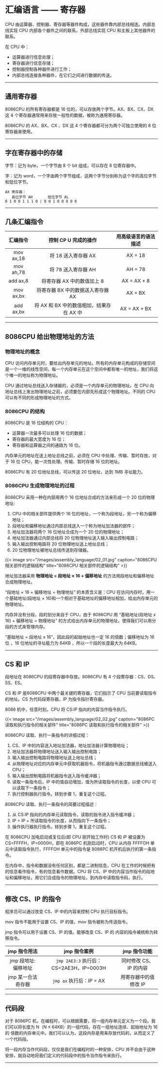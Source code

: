 # 汇编语言 —— 寄存器


CPU 由运算器、控制器、寄存器等器件构成，这些器件靠内部总线相连。内部总线实现 CPU 内部各个器件之间的联系，外部总线实现 CPU 和主板上其他器件的联系。

在 CPU 中：

- 运算器进行信息处理；
- 寄存器进行信息存储；
- 控制器控制各种器件进行工作；
- 内部总线连接各种器件，在它们之间进行数据的传送。

---

## 通用寄存器

8086CPU 的所有寄存器都是 16 位的，可以存放两个字节。AX、BX、CX、DX 这 4 个寄存器通常用来存放一般性的数据，被称为通用寄存器。

8086CPU 的 AX、BX、CX 、DX 这 4 个寄存器都可分为两个可独立使用的 8 位寄存器来使用。

---

## 字在寄存器中的存储

字节：记为 byte，一个字节由 8 个 bit 组成，可以存在 8 位寄存器中。

字：记为 word，一个字由两个字节组成，这两个字节分别称为这个字的高位字节和低位字节。

``` text
AX 寄存器：
   高位字节 AH       低位字节 AL
0 1 0 0 1 1 1 0 | 0 0 1 0 0 0 0 0
```

---

## 几条汇编指令

| 汇编指令 | 控制 CP U 完成的操作 | 用高级语言的语法描述 |
| :--: | :--: | :--: |
| mov ax,18 | 将 18 送入寄存器 AX | AX = 18 |
| mov ah,78 | 将 78 送入寄存器 AH | AH = 78 |
| add ax,8 | 将寄存器 AX 中的数值加上 8 | AX = AX + 8 |
| mov ax,bx | 将寄存器 BX 中的数据送入寄存器 AX | AX = BX |
| add ax,bx | 将 AX 和 BX 中的数值相加，结果存在 AX 中 | AX = AX + BX |

---

## 8086CPU 给出物理地址的方法

### 物理地址的概念

CPU 访问内存单元时，要给出内存单元的地址。所有的内存单元构成的存储空间是一个一维的线性空间，每一个内存单元在这个空间中都有唯一的地址，我们将这个唯一的地址称为物理地址。

CPU 通过地址总线送入存储器的，必须是一个内存单元的物理地址。在 CPU 向地址总线上发出物理地址之前，必须要在内部先形成这个物理地址。不同的 CPU 可以有不同的形成物理地址的方式。

### 8086CPU 的结构

8086CPU 是 16 位结构的 CPU：

- 运算器一次最多可以处理 16 位的数据；
- 寄存器的最大宽度为 16 位；
- 寄存器和运算器之间的通路为 16 位。

内存单元的地址在送上地址总线之前，必须在 CPU 中处理、传输、暂时存放，对于 16 位 CPU，能一次性处理、传输、暂时存储 16 位的地址。

8086CPU 有 20 位地址总线，可以传送 20 位地址，达到 1MB 寻址能力。

### 8086CPU 生成物理地址的过程

8086CPU 采用一种在内部用两个 16 位地址合成的方法来形成一个 20 位的物理地址:

1. CPU 中的相关部件提供两个 16 位的地址，一个称为段地址，另一个称为偏移地址；
2. 段地址和偏移地址通过内部总线送入一个称为地址加法器的部件；
3. 地址加法器将两个 16 位地址合成为一个 20 位的物理地址；
4. 地址加法器通过内部总线将 20 位物理地址送入输入输出控制电路；
5. 输入输出控制电路将 20 位物理地址送上地址总线；
6. 20 位物理地址被地址总线传送到存储器。

{{< image src="/images/assembly_language/02_01.jpg" caption="8086CPU 相关部件的逻辑结构" title="8086CPU 相关部件的逻辑结构" >}}

地址加法器采用 **物理地址 = 段地址 × 16 + 偏移地址** 的方法用段地址和偏移地址合成物理地址。

“段地址 × 16 + 偏移地址 = 物理地址” 的本质含义是：CPU 在访问内存时，用一个基础地址(段地址 × 16)和一个相对于基础地址的偏移地址相加，给出内存单元的物理地址。

内存并没有分段，段的划分来自于 CPU，由于 8086CPU 用 “基础地址(段地址 x 16) + 偏移地址 = 物理地址” 的方式给出内存单元的物理地址，使得我们可以用分段的方式来管理内存。

“基础地址 = 段地址 x 16”，因此段的起始地址也一定 16 的倍数；偏移地址为 16 位 ，16 位地址的寻址能力为 64KB ，所以一个段的长度最大为 64KB。

---

## CS 和 IP

段地址在 8086CPU 的段寄存器中存放。8086CPU 有 4 个段寄存器：CS、DS、SS、ES。

CS 和 IP 是8086CPU 中两个最关键的寄存器，它们指示了 CPU 当前要读取指令的地址。CS 为代码段寄存器，IP 为指令指针寄存器。

8086 机中，任意时刻，CPU 将 CS:IP 指向的内容当作指令执行。

{{< image src="/images/assembly_language/02_02.jpg" caption="8086PC 读取和执行指令的相关部件" title="8086PC 读取和执行指令的相关部件" >}}

8086CPU 读取、执行一条指令的详细过程：

1. CS、IP 中的内容送入地址加法器，地址加法器计算物理地址；
2. 地址加法器将物理地址送入输入输出控制电路；
3. 输入输出控制电路将物理地址送上地址总线；
4. 从物理地址对应的内存单元中获取机器指令，将机器指令通过数据总线被送入 CPU；
5. 输入输出控制电路将机器指令送入指令缓冲器；
6. 读取一条指令后，IP 中的值自动増加，值为所读取指令的长度，以使 CPU 可以读取下一条指令；
7. 执行控制器执行指令。转到步骤 1，重复这个过程。

8086CPU 读取、执行一条指令的简要过程描述：

1. 从 CS:IP 指向的内存单元读取指令，读取的指令进入指令缓冲器；
2. IP = IP + 所读取指令的长度，从而指向下一条指令；
3. 操作执行器执行指令。转到步骤 1，重复这个过程。

在 8086CPU 加电启动或复位后(即 CPU 刚开始工作时) CS 和 IP 被设置为 CS=FFFFH，IP=0000H，即在 8086PC 机刚启动时，CPU 从内存 FFFFOH 单元中读取指令执行，FFFFOH 单元中的指令是 8086PC 机开机后执行的第一条指令。

在内存中，指令和数据没有任何区别，都是二进制信息，CPU 在工作的时候把有的信息看作指令，有的信息看作数据。CPU 将 CS、IP 中的内容当作指令的段地址和偏移地址，用它们合成指令的物理地址，到内存中读取指令码，执行。

---

## 修改 CS、IP 的指令

程序员可以通过改变 CS、IP 中的内容来控制 CPU 执行目标指令。

mov 指令不能用于设置 CS、IP 的值，mov 指令被称为传送指令。

jmp 指令可以用于设置 CS、IP 的值。能够改变 CS、IP 的 内容的指令被统称为转移指令。

| jmp 指令用法 | jmp 指令案例 | jmp 指令功能 |
| :--: | :--: | :--: |
| jmp 段地址:偏移地址 | `jmp 2AE3:3` 执行后：CS=2AE3H，IP=0003H | 同时修改 CS、IP 的内容 |
| jmp 某一合法奇存器 | `jmp ax` 执行后：IP = AX | 用寄存器中的值修改 IP |

---

## 代码段

对于 8086PC 机，在编程时，可以根据需要，将一组内存单元定义为一个段。我们可以将长度为 N（N ≤ 64KB）的一组代码，存在一组地址连续、起始地址为 16 的 倍数的内存单元中。我们可以认为，这段内存是用来存放代码的，从而定义了一个代码段。

将一段内存当作代码段，仅仅是我们在编程时的一种安排，CPU 并不会由于这种安排，就自动地将我们定义的代码段中的指令当作指令来执行。

---

